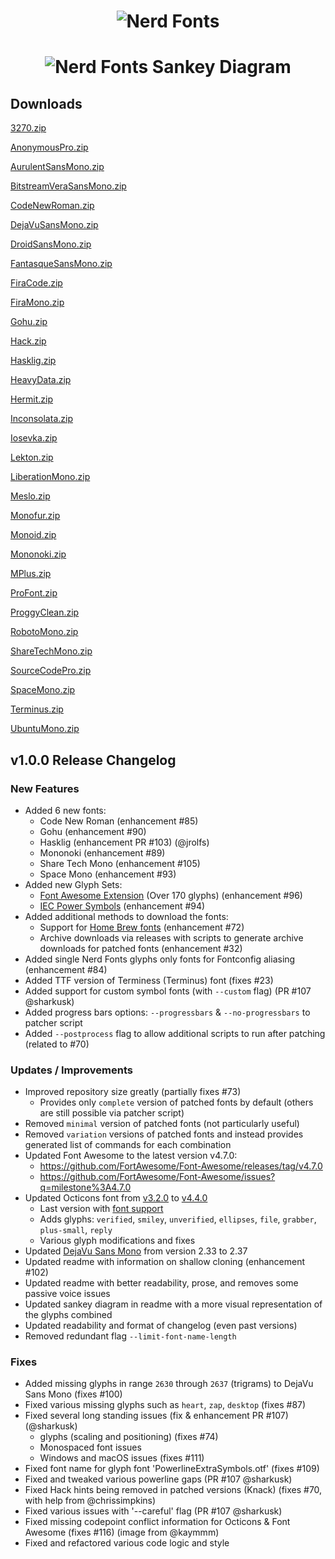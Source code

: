 <h1 align="center">
	<img src="https://raw.githubusercontent.com/ryanoasis/nerd-fonts/master/images/nerd-fonts-logo.png" alt="Nerd Fonts" />
</h1>

<h1 align="center">
<img src="https://raw.githubusercontent.com/wiki/ryanoasis/nerd-fonts/screenshots/v1.0.x/custom-sankey-glyphs-combined-diagram.png" alt="Nerd Fonts Sankey Diagram" />
</h1>

## Downloads

[3270.zip](https://github.com/ryanoasis/nerd-fonts/releases/download/v1.0.0/3270.zip)

[AnonymousPro.zip](https://github.com/ryanoasis/nerd-fonts/releases/download/v1.0.0/AnonymousPro.zip)

[AurulentSansMono.zip](https://github.com/ryanoasis/nerd-fonts/releases/download/v1.0.0/AurulentSansMono.zip)

[BitstreamVeraSansMono.zip](https://github.com/ryanoasis/nerd-fonts/releases/download/v1.0.0/BitstreamVeraSansMono.zip)

[CodeNewRoman.zip](https://github.com/ryanoasis/nerd-fonts/releases/download/v1.0.0/CodeNewRoman.zip)

[DejaVuSansMono.zip](https://github.com/ryanoasis/nerd-fonts/releases/download/v1.0.0/DejaVuSansMono.zip)

[DroidSansMono.zip](https://github.com/ryanoasis/nerd-fonts/releases/download/v1.0.0/DroidSansMono.zip)

[FantasqueSansMono.zip](https://github.com/ryanoasis/nerd-fonts/releases/download/v1.0.0/FantasqueSansMono.zip)

[FiraCode.zip](https://github.com/ryanoasis/nerd-fonts/releases/download/v1.0.0/FiraCode.zip)

[FiraMono.zip](https://github.com/ryanoasis/nerd-fonts/releases/download/v1.0.0/FiraMono.zip)

[Gohu.zip](https://github.com/ryanoasis/nerd-fonts/releases/download/v1.0.0/Gohu.zip)

[Hack.zip](https://github.com/ryanoasis/nerd-fonts/releases/download/v1.0.0/Hack.zip)

[Hasklig.zip](https://github.com/ryanoasis/nerd-fonts/releases/download/v1.0.0/Hasklig.zip)

[HeavyData.zip](https://github.com/ryanoasis/nerd-fonts/releases/download/v1.0.0/HeavyData.zip)

[Hermit.zip](https://github.com/ryanoasis/nerd-fonts/releases/download/v1.0.0/Hermit.zip)

[Inconsolata.zip](https://github.com/ryanoasis/nerd-fonts/releases/download/v1.0.0/Inconsolata.zip)

[Iosevka.zip](https://github.com/ryanoasis/nerd-fonts/releases/download/v1.0.0/Iosevka.zip)

[Lekton.zip](https://github.com/ryanoasis/nerd-fonts/releases/download/v1.0.0/Lekton.zip)

[LiberationMono.zip](https://github.com/ryanoasis/nerd-fonts/releases/download/v1.0.0/LiberationMono.zip)

[Meslo.zip](https://github.com/ryanoasis/nerd-fonts/releases/download/v1.0.0/Meslo.zip)

[Monofur.zip](https://github.com/ryanoasis/nerd-fonts/releases/download/v1.0.0/Monofur.zip)

[Monoid.zip](https://github.com/ryanoasis/nerd-fonts/releases/download/v1.0.0/Monoid.zip)

[Mononoki.zip](https://github.com/ryanoasis/nerd-fonts/releases/download/v1.0.0/Mononoki.zip)

[MPlus.zip](https://github.com/ryanoasis/nerd-fonts/releases/download/v1.0.0/MPlus.zip)

[ProFont.zip](https://github.com/ryanoasis/nerd-fonts/releases/download/v1.0.0/ProFont.zip)

[ProggyClean.zip](https://github.com/ryanoasis/nerd-fonts/releases/download/v1.0.0/ProggyClean.zip)

[RobotoMono.zip](https://github.com/ryanoasis/nerd-fonts/releases/download/v1.0.0/RobotoMono.zip)

[ShareTechMono.zip](https://github.com/ryanoasis/nerd-fonts/releases/download/v1.0.0/ShareTechMono.zip)

[SourceCodePro.zip](https://github.com/ryanoasis/nerd-fonts/releases/download/v1.0.0/SourceCodePro.zip)

[SpaceMono.zip](https://github.com/ryanoasis/nerd-fonts/releases/download/v1.0.0/SpaceMono.zip)

[Terminus.zip](https://github.com/ryanoasis/nerd-fonts/releases/download/v1.0.0/Terminus.zip)

[UbuntuMono.zip](https://github.com/ryanoasis/nerd-fonts/releases/download/v1.0.0/UbuntuMono.zip)

## v1.0.0 Release Changelog

### New Features
  - Added 6 new fonts:
    - Code New Roman (enhancement #85)
    - Gohu (enhancement #90)
    - Hasklig (enhancement PR #103) (@jrolfs)
    - Mononoki (enhancement #89)
    - Share Tech Mono (enhancement #105)
    - Space Mono (enhancement #93)
  - Added new Glyph Sets:
    - [Font Awesome Extension](http://andrelgava.github.io/font-awesome-extension/) (Over 170 glyphs) (enhancement #96)
    - [IEC Power Symbols](http://unicodepowersymbol.com/) (enhancement #94)
  - Added additional methods to download the fonts:
    - Support for [Home Brew fonts](https://github.com/caskroom/homebrew-fonts) (enhancement #72)
    - Archive downloads via releases with scripts to generate archive downloads for patched fonts (enhancement #32)
  - Added single Nerd Fonts glyphs only fonts for Fontconfig aliasing (enhancement #84)
  - Added TTF version of Terminess (Terminus) font (fixes #23)
  - Added support for custom symbol fonts (with `--custom` flag) (PR #107 @sharkusk)
  - Added progress bars options: `--progressbars` & `--no-progressbars` to patcher script
  - Added `--postprocess` flag to allow additional scripts to run after patching (related to #70)

### Updates / Improvements
  - Improved repository size greatly (partially fixes #73)
    - Provides only `complete` version of patched fonts by default (others are still possible via patcher script)
  - Removed `minimal` version of patched fonts (not particularly useful)
  - Removed `variation` versions of patched fonts and instead provides generated list of commands for each combination
  - Updated Font Awesome to the latest version v4.7.0:
    - https://github.com/FortAwesome/Font-Awesome/releases/tag/v4.7.0
    - https://github.com/FortAwesome/Font-Awesome/issues?q=milestone%3A4.7.0
  - Updated Octicons font from [v3.2.0](https://github.com/github/octicons/releases/tag/v3.2.0) to [v4.4.0](https://github.com/github/octicons/releases/tag/v4.4.0)
    - Last version with [font support](https://github.com/primer/octicons/issues/108)
    - Adds glyphs: `verified`, `smiley`, `unverified`, `ellipses`, `file`, `grabber`, `plus-small`, `reply`
    - Various glyph modifications and fixes
  - Updated [DejaVu Sans Mono](http://dejavu-fonts.org/wiki/Changelog) from version 2.33 to 2.37
  - Updated readme with information on shallow cloning (enhancement #102)
  - Updated readme with better readability, prose, and removes some passive voice issues
  - Updated sankey diagram in readme with a more visual representation of the glyphs combined
  - Updated readability and format of changelog (even past versions)
  - Removed redundant flag `--limit-font-name-length`

### Fixes
  - Added missing glyphs in range `2630` through `2637` (trigrams) to DejaVu Sans Mono (fixes #100)
  - Fixed various missing glyphs such as `heart`, `zap`, `desktop` (fixes #87)
  - Fixed several long standing issues (fix & enhancement PR #107) (@sharkusk)
    - glyphs (scaling and positioning) (fixes #74)
    - Monospaced font issues
    - Windows and macOS issues (fixes #111)
  - Fixed font name for glyph font 'PowerlineExtraSymbols.otf' (fixes #109)
  - Fixed and tweaked various powerline gaps (PR #107 @sharkusk)
  - Fixed Hack hints being removed in patched versions (Knack) (fixes #70, with help from @chrissimpkins)
  - Fixed various issues with '--careful' flag (PR #107 @sharkusk)
  - Fixed missing codepoint conflict information for Octicons & Font Awesome (fixes #116) (image from @kaymmm)
  - Fixed and refactored various code logic and style 
